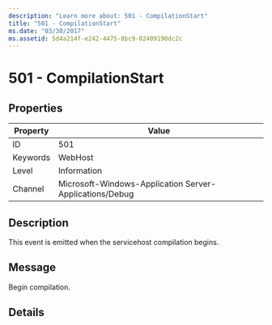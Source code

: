 ```yaml
---
description: "Learn more about: 501 - CompilationStart"
title: "501 - CompilationStart"
ms.date: "03/30/2017"
ms.assetid: 5d4a214f-e242-4475-8bc9-02409190dc2c
---
```

# 501 - CompilationStart

## Properties

| Property | Value |
| - | - |
|ID|501|  
|Keywords|WebHost|  
|Level|Information|  
|Channel|Microsoft-Windows-Application Server-Applications/Debug|  
  
## Description  

 This event is emitted when the servicehost compilation begins.  
  
## Message  

 Begin compilation.  
  
## Details
